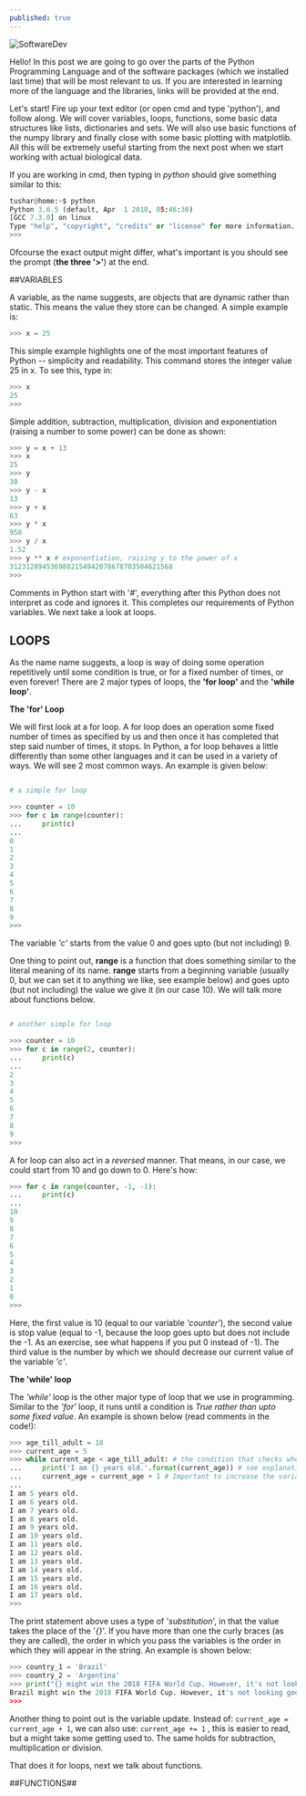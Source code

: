 ```yaml
---
published: true
---
```

![SoftwareDev]({{site.baseurl}}/images/Python-programming-for-hackers-compressed.jpg)

Hello! In this post we are going to go over the parts of the Python Programming Language and of the software packages (which we installed last time) that will be most relevant to us. If you are interested in learning more of the language and the libraries, links will be provided at the end.

Let's start! Fire up your text editor (or open cmd and type 'python'), and follow along. We will cover variables, loops, functions, some basic data structures like lists, dictionaries and sets. We will also use basic functions of the numpy library and finally close with some basic plotting with matplotlib. All this will be extremely useful starting from the next post when we start working with actual biological data.

If you are working in cmd, then typing in *python* should give something similar to this:

```python
tushar@home:~$ python
Python 3.6.5 (default, Apr  1 2018, 05:46:30) 
[GCC 7.3.0] on linux
Type "help", "copyright", "credits" or "license" for more information.
>>> 
```
Ofcourse the exact output might differ, what's important is you should see the prompt (**the three '>'**) at the end.

##VARIABLES

A variable, as the name suggests, are objects that are dynamic rather than static. This means the value they store can be changed. A simple example is:

```python
>>> x = 25
```
This simple example highlights one of the most important features of Python -- simplicity and readability. This command stores the integer value 25 in x. To see this, type in:

```python
>>> x
25
>>> 
```

Simple addition, subtraction, multiplication, division and exponentiation (raising a number to some power) can be done as shown:

```python
>>> y = x + 13
>>> x
25
>>> y
38
>>> y - x
13
>>> y + x
63
>>> y * x
950
>>> y / x
1.52
>>> y ** x # exponentiation, raising y to the power of x
3123128945369882154942078678703504621568
>>> 
```

Comments in Python start with '*#*', everything after this Python does not interpret as code and ignores it. This completes our requirements of Python variables. We next take a look at loops.

## LOOPS

As the name name suggests, a loop is way of doing some operation repetitively until some condition is true, or for a fixed number of times, or even forever! There are 2 major types of loops, the **'for loop'** and the **'while loop'**.

**The 'for' Loop**

We will first look at a for loop. A for loop does an operation some fixed number of times as specified by us and then once it has completed that step said number of times, it stops. In Python, a for loop behaves a little differently than some other languages and it can be used in a variety of ways. We will see 2 most common ways. An example is given below:

```python

# a simple for loop

>>> counter = 10
>>> for c in range(counter):
...     print(c)
... 
0
1
2
3
4
5
6
7
8
9
>>> 
```
The variable *'c'* starts from the value 0 and goes upto (but not including) 9.

One thing to point out, **range** is a function that does something similar to the literal meaning of its name. **range** starts from a beginning variable (usually 0, but we can set it to anything we like, see example below) and goes upto (but not including) the value we give it (in our case 10). We will talk more about functions below.

```python

# another simple for loop

>>> counter = 10
>>> for c in range(2, counter):
...     print(c)
... 
2
3
4
5
6
7
8
9
>>> 
```

A for loop can also act in a *reversed* manner. That means, in our case, we could start from 10 and go down to 0. Here's how:

```python
>>> for c in range(counter, -1, -1):
...     print(c)
... 
10
9
8
7
6
5
4
3
2
1
0
>>> 
```
Here, the first value is 10 (equal to our variable *'counter'*), the second value is stop value (equal to -1, because the loop goes upto but does not include the -1. As an exercise, see what happens if you put 0 instead of -1). The third value is the number by which we should decrease our current value of the variable *'c'*.

**The 'while' loop**

The *'while'* loop is the other major type of loop that we use in programming. Similar to the *'for'* loop, it runs until a condition is *True rather than upto some fixed value*. An example is shown below (read comments in the code!):


```python
>>> age_till_adult = 18
>>> current_age = 5
>>> while current_age < age_till_adult: # the condition that checks whether to stop or keep going
...     print('I am {} years old.'.format(current_age)) # see explanation below
...     current_age = current_age + 1 # Important to increase the variable, otherwise the loop will run forever!
... 
I am 5 years old.
I am 6 years old.
I am 7 years old.
I am 8 years old.
I am 9 years old.
I am 10 years old.
I am 11 years old.
I am 12 years old.
I am 13 years old.
I am 14 years old.
I am 15 years old.
I am 16 years old.
I am 17 years old.
>>> 
```

The print statement above uses a type of '*substitution*', in that the value takes the place of the '*{}*'. If you have more than one the curly braces (as they are called), the order in which you pass the variables is the order in which they will appear in the string. An example is shown below:

```python
>>> country_1 = 'Brazil'
>>> country_2 = 'Argentina'
>>> print("{} might win the 2018 FIFA World Cup. However, it's not looking good for {}".format(country_1, country_2))
Brazil might win the 2018 FIFA World Cup. However, it's not looking good for Argentina
>>> 
```

Another thing to point out is the variable update. Instead of: ```current_age = current_age + 1```, we can also use: ```current_age += 1``` , this is easier to read, but a might take some getting used to. The same holds for subtraction, multiplication or division.

That does it for loops, next we talk about functions.


##FUNCTIONS##